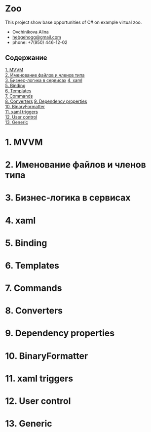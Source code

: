 # Zoo
This project show base opportunities of C# on example virtual zoo.


- Ovchinikova Alina 
- hebgehogg@gmail.com
- phone: +7(950) 446-12-02

## Содержание 
[1. MVVM](#MVVM)  
[2. Именование файлов и членов типа](#name)  
[3. Бизнес-логика в сервисах](#business)
[4. xaml](#xaml)  
[5. Binding](#binding)  
[6. Templates](#template)  
[7. Commands](#command)  
[8. Converters](#converter) 
[9. Dependency properties](#dependencyproperties)  
[10. BinaryFormatter](#binaryformatter)  
[11. xaml triggers](#trigger)  
[12. User control](#control)  
[13. Generic](#generic)  

<a name="MVVM"><h1>1. MVVM</h1></a>

<a name="name"><h1>2. Именование файлов и членов типа</h1></a>

<a name="business"><h1>3. Бизнес-логика в сервисах</h1></a>

<a name="xaml"><h1>4. xaml</h1></a>

<a name="binding"><h1>5. Binding</h1></a>

<a name="template"><h1>6. Templates</h1></a>

<a name="command"><h1>7. Commands</h1></a>

<a name="converter"><h1>8. Converters</h1></a>

<a name="dependencyproperties"><h1>9. Dependency properties</h1></a>

<a name="binaryformatter"><h1>10. BinaryFormatter</h1></a>

<a name="trigger"><h1>11. xaml triggers</h1></a>

<a name="control"><h1>12. User control</h1></a>

<a name="generic"><h1>13. Generic</h1></a>
